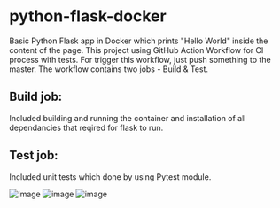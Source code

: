 # python-flask-docker
Basic Python Flask app in Docker which prints "Hello World" inside the content of the page.
This project using GitHub Action Workflow for CI process with tests.
For trigger this workflow, just push something to the master.
The workflow contains two jobs - Build & Test.

## Build job:
Included building and running the container and installation of all dependancies that reqired for flask to run.

## Test job:
Included unit tests which done by using Pytest module.

![image](https://user-images.githubusercontent.com/55482825/142743557-5747e7df-7204-47ee-942a-d70b61217ffb.png)
![image](https://user-images.githubusercontent.com/55482825/142743567-574f5a14-822d-4b12-8aa6-e8a7b2550cf4.png)
![image](https://user-images.githubusercontent.com/55482825/142743569-609d6319-c593-4971-aacb-be46479cb240.png)


